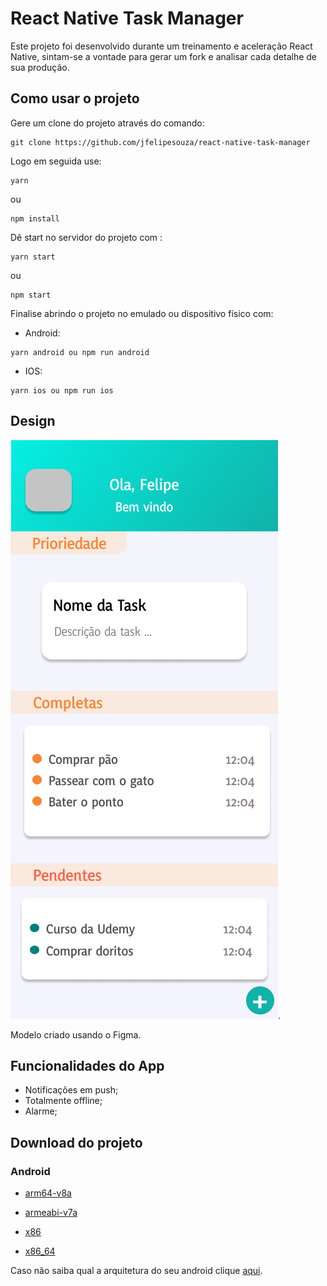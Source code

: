 # React Native Task Manager

Este projeto foi desenvolvido durante um treinamento e aceleração React Native, sintam-se a vontade para gerar um fork e analisar cada detalhe de sua produção.


## Como usar o projeto

Gere um clone do projeto através do comando:
```
git clone https://github.com/jfelipesouza/react-native-task-manager
```
Logo em seguida use:

````
yarn 
````
ou 
````
npm install 
````
Dê start no servidor do projeto com :

````
yarn start  
````
ou 

````
npm start
````
Finalise abrindo o projeto no emulado ou dispositivo físico com:

- Android:
````
yarn android ou npm run android 
````

- IOS:
````
yarn ios ou npm run ios 
````

## Design

![Tela do projeto](/example/screenshot/phone1.png "UI da aplicação").

Modelo criado usando o Figma.

## Funcionalidades do App 

 - Notificações em push;
 - Totalmente offline;
 - Alarme;

## Download do projeto

### Android
   - <a href='https://github.com/jfelipesouza/react-native-task-manager/blob/main/example/apk/app-arm64-v8a-release.apk?raw=true' > 
      arm64-v8a
  </a>
  
  
  - <a href='https://github.com/jfelipesouza/react-native-task-manager/blob/main/example/apk/app-armeabi-v7a-release.apk?raw=true' >armeabi-v7a</a>
  
  - [x86](https://github.com/jfelipesouza/react-native-task-manager/blob/main/example/apk/app-x86-release.apk?raw=true) <br/>
  
  - [x86_64](https://github.com/jfelipesouza/react-native-task-manager/blob/main/example/apk/app-x86_64-release.apk?raw=true) <br/>

Caso não saiba qual a arquitetura do seu android clique [aqui](https://github.com/jfelipesouza/react-native-task-manager/blob/main/example/apk/app-universal-release.apk?raw=true).
